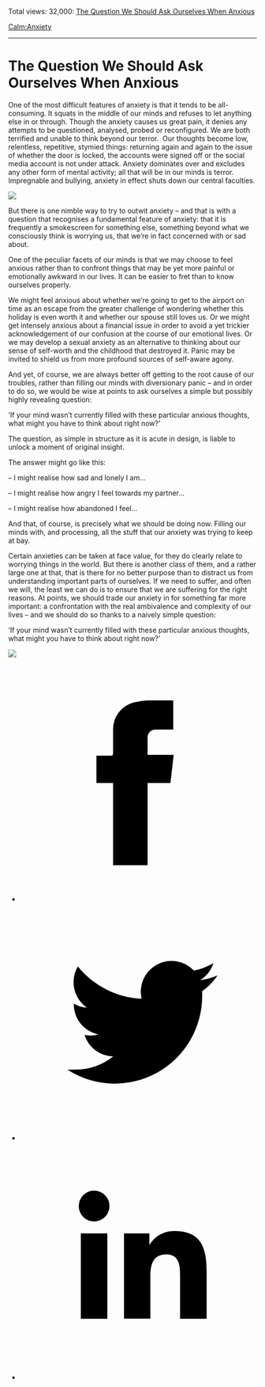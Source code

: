 Total views: 32,000: [The Question We Should Ask Ourselves When Anxious](https://www.theschooloflife.com/thebookoflife/the-question-we-should-ask-ourselves-when-anxious/)

[Calm:](https://www.theschooloflife.com/thebookoflife/category/calm/)[Anxiety](https://www.theschooloflife.com/thebookoflife/category/calm/anxiety/)

* * *

# The Question We Should Ask Ourselves When Anxious
<style>
						.alignnone {
  display: block;
  margin-left: auto;
  margin-right: auto;
  align: center:
}

.addtoany_share_save_container {
display:none;
}

.wp-block-image {
		display: block;
  margin-left: auto;
  margin-right: auto;
  width: 50%;
}

.aligncenter {
display: block;
  margin-left: auto;
  margin-right: auto;
  align: center:
}

@media only screen and (max-width: 500px) {
  .wp-block-image {
		display: block;
  margin-left: auto;
  margin-right: auto;
  width: 100%;
} }

h1 {max-width: 600px !important;
}
.s18-single-post .content-area .site-main article .post-cat-header-display + .old-wrapper p {
    font-size: 1.200em
}
						</style>

One of the most difficult features of anxiety is that it tends to be all-consuming. It squats in the middle of our minds and refuses to let anything else in or through. Though the anxiety causes us great pain, it denies any attempts to be questioned, analysed, probed or reconfigured. We are both terrified and unable to think beyond our terror. &nbsp;Our thoughts become low, relentless, repetitive, stymied things: returning again and again to the issue of whether the door is locked, the accounts were signed off or the social media account is not under attack. Anxiety dominates over and excludes any other form of mental activity; all that will be in our minds is terror. Impregnable and bullying, anxiety in effect shuts down our central faculties.

![](https://www.theschooloflife.com/thebookoflife/wp-content/uploads/2019/02/Skull.jpg)

But there is one nimble way to try to outwit anxiety – and that is with a question that recognises a fundamental feature of anxiety: that it is frequently a smokescreen for something else, something beyond what we consciously think is worrying us, that we’re in fact concerned with or sad about.

One of the peculiar facets of our minds is that we may choose to feel anxious rather than to confront things that may be yet more painful or emotionally awkward in our lives. It can be easier to fret than to know ourselves properly.

We might feel anxious about whether we’re going to get to the airport on time as an escape from the greater challenge of wondering whether this holiday is even worth it and whether our spouse still loves us. Or we might get intensely anxious about a financial issue in order to avoid a yet trickier acknowledgement of our confusion at the course of our emotional lives. Or we may develop a sexual anxiety as an alternative to thinking about our sense of self-worth and the childhood that destroyed it. Panic may be invited to shield us from more profound sources of self-aware agony.

And yet, of course, we are always better off getting to the root cause of our troubles, rather than filling our minds with diversionary panic – and in order to do so, we would be wise at points to ask ourselves a simple but possibly highly revealing question:

‘If your mind wasn’t currently filled with these particular anxious thoughts, what might you have to think about right now?’

The question, as simple in structure as it is acute in design, is liable to unlock a moment of original insight.

The answer might go like this:

– I might realise how sad and lonely I am…

– I might realise how angry I feel towards my partner…

– I might realise how abandoned I feel…

And that, of course, is precisely what we should be doing now. Filling our minds with, and processing, all the stuff that our anxiety was trying to keep at bay.

Certain anxieties can be taken at face value, for they do clearly relate to worrying things in the world. But there is another class of them, and a rather large one at that, that is there for no better purpose than to distract us from understanding important parts of ourselves. If we need to suffer, and often we will, the least we can do is to ensure that we are suffering for the right reasons. At points, we should trade our anxiety in for something far more important: a confrontation with the real ambivalence and complexity of our lives – and we should do so thanks to a naively simple question:

‘If your mind wasn’t currently filled with these particular anxious thoughts, what might you have to think about right now?’

[![](https://img.youtube.com/vi/D8Gc6_S6i0k/0.jpg)](https://www.youtube.com/embed/D8Gc6_S6i0k '')
<style>
    .iframe-class { display: block !important; }
</style>

- [<svg xmlns="http://www.w3.org/2000/svg" viewbox="0 0 26 26"><title>Facebook</title>
                    <g>
                        <path d="M8.38,10H9.92c.2,0,.29,0,.29-.28,0-.82,0-1.64,0-2.46a3.05,3.05,0,0,1,2.57-3.15A7.22,7.22,0,0,1,14,3.95c.86,0,1.71,0,2.57,0h.25v3.2h-2A.85.85,0,0,0,14,8c0,.62,0,1.24,0,1.91h2.87L16.51,13H14v9H10.21V13H8.38Z"></path>
                    </g>
                </svg>](http://www.facebook.com/sharer/sharer.php?u=https://www.theschooloflife.com/thebookoflife/the-question-we-should-ask-ourselves-when-anxious/)
- [<svg xmlns="http://www.w3.org/2000/svg" viewbox="0 0 26 26"><title>Twitter</title>
                    <path d="M21.69,7.9a6.75,6.75,0,0,1-1.94.53,3.39,3.39,0,0,0,1.48-1.87,6.76,6.76,0,0,1-2.14.82,3.38,3.38,0,0,0-5.75,3.08,9.59,9.59,0,0,1-7-3.53,3.38,3.38,0,0,0,1,4.51A3.36,3.36,0,0,1,5.89,11v0A3.38,3.38,0,0,0,8.6,14.37a3.39,3.39,0,0,1-1.53.06,3.38,3.38,0,0,0,3.15,2.35A6.78,6.78,0,0,1,6,18.22a6.87,6.87,0,0,1-.81,0A9.6,9.6,0,0,0,20,10.08q0-.22,0-.44A6.86,6.86,0,0,0,21.69,7.9Z"></path>
                </svg>](http://twitter.com/share?url=https://www.theschooloflife.com/thebookoflife/the-question-we-should-ask-ourselves-when-anxious/&text=&via=theschooloflife)
- [<svg xmlns="http://www.w3.org/2000/svg" viewbox="0 0 26 26"><title>LinkedIn</title>
<path class="cls-2" d="M6.67,10H9.58v9.36H6.67ZM8.13,5.32A1.69,1.69,0,1,1,6.44,7,1.69,1.69,0,0,1,8.13,5.32"></path><path class="cls-2" d="M11.41,10H14.2v1.28h0A3.06,3.06,0,0,1,17,9.75c2.95,0,3.49,1.94,3.49,4.46v5.14H17.57V14.79c0-1.09,0-2.48-1.51-2.48s-1.75,1.18-1.75,2.4v4.63H11.41Z"></path></svg>](https://www.linkedin.com/shareArticle?mini=true&url=https://www.theschooloflife.com/thebookoflife/the-question-we-should-ask-ourselves-when-anxious/)
